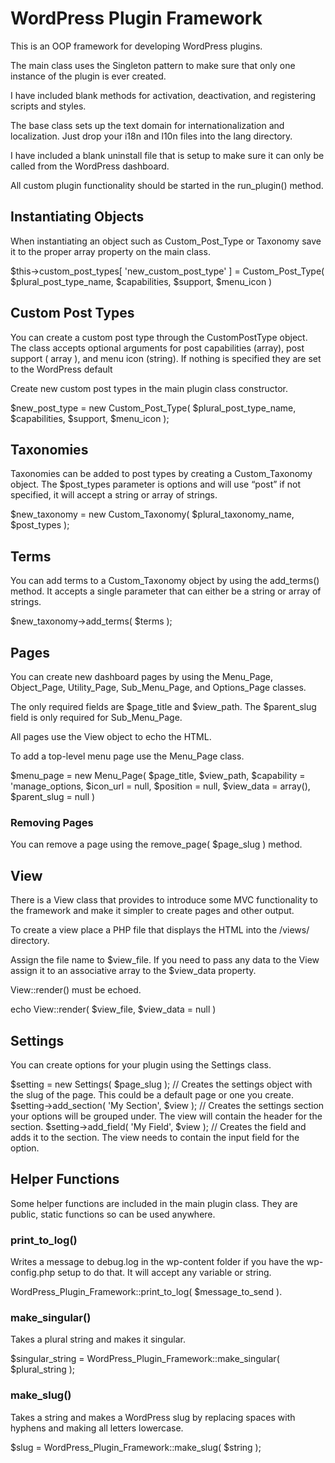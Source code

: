 # WordPress Plugin Framework

This is an OOP framework for developing WordPress plugins.

The main class uses the Singleton pattern to make sure that only one instance of the plugin is ever created.

I have included blank methods for activation, deactivation, and registering scripts and styles.

The base class sets up the text domain for internationalization and localization. Just drop your i18n and l10n files into the lang directory.

I have included a blank uninstall file that is setup to make sure it can only be called from the WordPress dashboard.

All custom plugin functionality should be started in the run_plugin() method.

## Instantiating Objects

When instantiating an object such as Custom_Post_Type or Taxonomy save it to the proper array property on the main class.

$this->custom_post_types[ 'new_custom_post_type' ] = Custom_Post_Type( $plural_post_type_name, $capabilities, $support, $menu_icon )

## Custom Post Types

You can create a custom post type through the CustomPostType object. The class accepts optional arguments for post capabilities (array), post support ( array ), and menu icon (string). If nothing is specified they are set to the WordPress default

Create new custom post types in the main plugin class constructor.

$new_post_type = new Custom_Post_Type( $plural_post_type_name, $capabilities, $support, $menu_icon );

## Taxonomies

Taxonomies can be added to post types by creating a Custom_Taxonomy object. The $post_types parameter is options and will use “post” if not specified, it will accept a string or array of strings.

$new_taxonomy = new Custom_Taxonomy( $plural_taxonomy_name, $post_types );

## Terms

You can add terms to a Custom_Taxonomy object by using the add_terms() method. It accepts a single parameter that can either be a string or array of strings.

$new_taxonomy->add_terms( $terms );

## Pages

You can create new dashboard pages by using the Menu_Page, Object_Page, Utility_Page, Sub_Menu_Page, and Options_Page classes.

The only required fields are $page_title and $view_path. The $parent_slug field is only required for Sub_Menu_Page.

All pages use the View object to echo the HTML.

To add a top-level menu page use the Menu_Page class.

$menu_page = new Menu_Page( $page_title, $view_path, $capability = 'manage_options, $icon_url = null, $position = null, $view_data = array(), $parent_slug = null )

### Removing Pages

You can remove a page using the remove_page( $page_slug ) method.

## View

There is a View class that provides to introduce some MVC functionality to the framework and make it simpler to create pages and other output.

To create a view place a PHP file that displays the HTML into the /views/ directory.

Assign the file name to $view_file. If you need to pass any data to the View assign it to an associative array to the $view_data property.

View::render() must be echoed.

echo View::render( $view_file, $view_data = null )

## Settings

You can create options for your plugin using the Settings class.

$setting = new Settings( $page_slug ); // Creates the settings object with the slug of the page. This could be a default page or one you create. $setting->add_section( 'My Section', $view ); // Creates the settings section your options will be grouped under. The view will contain the header for the section. $setting->add_field( 'My Field', $view ); // Creates the field and adds it to the section. The view needs to contain the input field for the option.

## Helper Functions

Some helper functions are included in the main plugin class. They are public, static functions so can be used anywhere.

### print_to_log()

Writes a message to debug.log in the wp-content folder if you have the wp-config.php setup to do that. It will accept any variable or string.

WordPress_Plugin_Framework::print_to_log( $message_to_send ).

### make_singular()

Takes a plural string and makes it singular.

$singular_string = WordPress_Plugin_Framework::make_singular( $plural_string );

### make_slug()

Takes a string and makes a WordPress slug by replacing spaces with hyphens and making all letters lowercase.

$slug = WordPress_Plugin_Framework::make_slug( $string );
